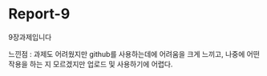# Report-9
9장과제입니다

느낀점 : 과제도 어려웠지만 github를 사용하는데에 어려움을 크게 느끼고,
        나중에 어떤 작용을 하는 지 모르겠지만 업로드 및 사용하기에 어렵다.
